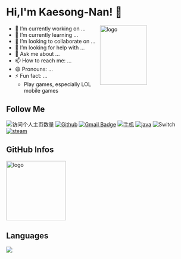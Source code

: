 <!--
**Kaesong-Nan/Kaesong-Nan** is a ✨ _special_ ✨ repository because its `README.md` (this file) appears on your GitHub profile.

Here are some ideas to get you started:

- 🔭 I’m currently working on ...
- 🌱 I’m currently learning ...
- 👯 I’m looking to collaborate on ...
- 🤔 I’m looking for help with ...
- 💬 Ask me about ...
- 📫 How to reach me: ...
- 😄 Pronouns: ...
- ⚡ Fun fact: ...
-->
<!--
[![Cl0udG0d's github stats](https://github-readme-stats.vercel.app/api?username=Kaesong-Nan&show_icons=true&theme=dark)](https://github.com/anuraghazra/github-readme-stats)
[![电脑](https://img.shields.io/badge/macOS-Hackintosh-292e33?style=flat-square&logo=apple&logoColor=ffffff)](https://www.tonymacx86.com/)
[![linux](https://img.shields.io/badge/OS-Arch%20Linux-33aadd?style=flat-square&logo=arch-linux&logoColor=ffffff)](https://www.archlinux.org/)
,YumCity is the name of our team
-->



# Hi,I'm Kaesong-Nan! 👋

<img src="https://github-readme-stats.vercel.app/api?username=Kaesong-Nan&show_icons=true&theme=dark" alt="logo" height="160" align="right" width="50%" />

- 🔭 I’m currently working on ...
- 🌱 I’m currently learning ...
- 👯 I’m looking to collaborate on ...
- 🤔 I’m looking for help with ...
- 💬 Ask me about ...
- 📫 How to reach me: ...
- 😄 Pronouns: ...
- ⚡ Fun fact: ...
    - Play games, especially LOL mobile games

## Follow Me
![访问个人主页数量](https://komarev.com/ghpvc/?username=Kaesong-Nan&color=green)
[![Github](https://img.shields.io/github/followers/Kaesong-Nan?label=Github&style=social)](https://github.com/Kaesong-Nan)
[![Gmail Badge](https://img.shields.io/badge/gmail-cdpixel.1-Green?style=flat-square&logo=Gmail&logoColor=white&link=mailto:cdpixel.1@gmail.com)](mailto:cdpixel.1@gmail.com)
[![手机](https://img.shields.io/badge/Apple-XsMax-292e33?style=flat-square&logo=apple&logoColor=ffffff)](https://www.apple.com/)
[![java](https://img.shields.io/badge/-Java-007396?style=flat-square&logo=java&logoColor=ffffff)](https://reactjs.org/)
![Switch](https://img.shields.io/badge/-Nintendo%20Switch-e60012?style=flat-square&logo=nintendo%20switch&logoColor=ffffff)
[![steam](https://img.shields.io/badge/Steam-171a21?style=flat-square&logo=steam&logoColor=ffffff)](https://steamcommunity.com/id/city_okami)

## GitHub Infos
<img src="https://github-profile-trophy.vercel.app/?username=Kaesong-Nan&theme=flat&column=7" alt="logo" height="160" align="center" style="margin: auto;" />

## Languages
<a href="https://github.com/Kaesong-Nan">
  <img src="https://github-readme-stats.vercel.app/api/top-langs/?username=Kaesong-Nan&theme=vue" />
</a>

